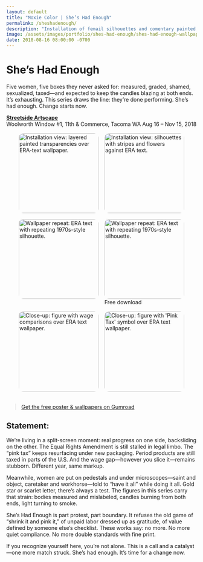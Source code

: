 ```yaml
---
layout: default
title: "Moxie Color | She’s Had Enough"
permalink: /sheshadenough/
description: "Installation of femail silhouettes and comentary painted onto transparencies hanging in front of wallpaper built from the ERA text with a repeating 'mudflap girl' silhouette."
image: /assets/images/portfolio/shes-had-enough/shes-had-enough-wallpaper-square.svg
date: 2018-08-16 08:00:00 -0700
---
```

# She’s Had Enough
Five women, five boxes they never asked for: measured, graded, shamed, sexualized, taxed—and expected to keep the candles blazing at both ends. It’s exhausting. This series draws the line: they’re done performing. She’s had enough. Change starts now.

**[Streetside Artscape](https://www.spaceworkstacoma.com/projects/jennifer-chin-shes-had-enough/)**  
Woolworth Window #1, 11th & Commerce, Tacoma WA
Aug 16 – Nov 15, 2018  

<style>
  .gallery-justified{ display:flex; flex-wrap:wrap; gap:1rem; align-items:flex-start; margin:1rem 0 2rem; }
  .gallery-justified img{ height:clamp(150px,22vw,240px); width:auto; display:block; border-radius:12px; }
  @media (min-width: 900px){
    .gallery-justified{ justify-content:center; }
  }
</style>

<div class="gallery-justified">
  <img src="{{ '/assets/images/portfolio/shes-had-enough/detail-1.webp' | relative_url }}"
       alt="Installation view: layered painted transparencies over ERA-text wallpaper." loading="lazy" decoding="async">
  <img src="{{ '/assets/images/portfolio/shes-had-enough/detail-2.webp' | relative_url }}"
       alt="Installation view: silhouettes with stripes and flowers against ERA text." loading="lazy" decoding="async">
  <img src="{{ '/assets/images/portfolio/shes-had-enough/shes-had-enough.webp' | relative_url }}"
       alt="Wallpaper repeat: ERA text with repeating 1970s-style silhouette." loading="lazy" decoding="async">
  <div class="img-wrap about-photo">
    <img src="{{ '/assets/images/portfolio/shes-had-enough/shes-had-enough-wallpaper.svg' | relative_url }}"
         alt="Wallpaper repeat: ERA text with repeating 1970s-style silhouette." loading="lazy" decoding="async">
    <span class="badge--overlay">Free download</span>
  </div>
  <img src="{{ '/assets/images/portfolio/shes-had-enough/detail-0.png' | relative_url }}"
       alt="Close-up: figure with wage comparisons over ERA text wallpaper." loading="lazy" decoding="async">
  <img src="{{ '/assets/images/portfolio/shes-had-enough/detail-3.webp' | relative_url }}"
       alt="Close-up: figure with 'Pink Tax' symbol over ERA text wallpaper." loading="lazy" decoding="async">
</div>

> <p><a class="btn" href="https://moxiecolor.gumroad.com/l/musqi" target="_blank" rel="noopener">Get the free poster & wallpapers on Gumroad</a></p>

## Statement:  
We’re living in a split-screen moment: real progress on one side, backsliding on the other. The Equal Rights Amendment is still stalled in legal limbo. The “pink tax” keeps resurfacing under new packaging. Period products are still taxed in parts of the U.S. And the wage gap—however you slice it—remains stubborn. Different year, same markup.  

Meanwhile, women are put on pedestals and under microscopes—saint and object, caretaker and workhorse—told to “have it all” while doing it all. Gold star or scarlet letter, there’s always a test. The figures in this series carry that strain: bodies measured and mislabeled, candles burning from both ends, light turning to smoke.  

She’s Had Enough is part protest, part boundary. It refuses the old game of “shrink it and pink it,” of unpaid labor dressed up as gratitude, of value defined by someone else’s checklist. These works say: no more. No more quiet compliance. No more double standards with fine print.  

If you recognize yourself here, you’re not alone. This is a call and a catalyst—one more match struck. She’s had enough. It’s time for a change now.
